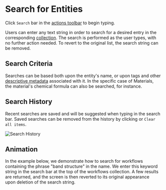 # Search for Entities

Click `Search` bar  <i class="zmdi zmdi-search zmdi-hc-border"></i> in the [actions toolbar](../../entities-general/ui/explorer.md#actions-toolbar) to begin typing.

Users can enter any text string in order to search for a desired entry in the corresponding [collection](../../accounts/collections.md). The search is performed as the user types, with no further action needed. To revert to the original list, the search string can be removed.

## Search Criteria

Searches can be based both upon the entity's name, or upon tags and other [descriptive metadata](../data.md#metadata) associated with it. In the specific case of Materials, the material's chemical formula can also be searched, for instance.

## Search History

Recent searches are saved and will be suggested when typing in the search bar. Saved searches can be removed from the history by clicking <i class="zmdi zmdi-close zmdi-hc-border"></i> or `Clear all items`.

![Search History](../../images/entities-general/search-history.png "Search History")

## Animation

In the example below, we demonstrate how to search for workflows containing the phrase "band structure" in the name. We enter this keyword string in the search bar at the top of the workflows collection. A few results are returned, and the screen is then reverted to its original appearance upon deletion of the search string.

 <img data-gifffer="/images/entities-general/search-workflow.gif" />
